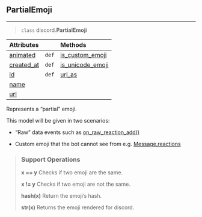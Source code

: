 ## PartialEmoji [](https://discordpy.readthedocs.io/en/stable/api.html#partialemoji)
****
> `class` discord.**PartialEmoji**

**Attributes** | | **Methods**
:--- | ---: | :---
[animated](./animated) | `def` | [is_custom_emoji](./is_custom_emoji)
[created_at](./created_at) | `def` | [is_unicode_emoji](./is_unicode_emoji)
[id](./id) | `def` | [url_as](./url_as)
[name](./name) |
[url](./url) |

Represents a “partial” emoji.

This model will be given in two scenarios:

- “Raw” data events such as [on_raw_reaction_add()]()

- Custom emoji that the bot cannot see from e.g. [Message.reactions]()

> ### Support Operations
> 
> **x == y**
> Checks if two emoji are the same.
> 
> **x != y**
> Checks if two emoji are not the same.
> 
> **hash(x)**
> Return the emoji’s hash.
> 
> **str(x)**
> Returns the emoji rendered for discord.



